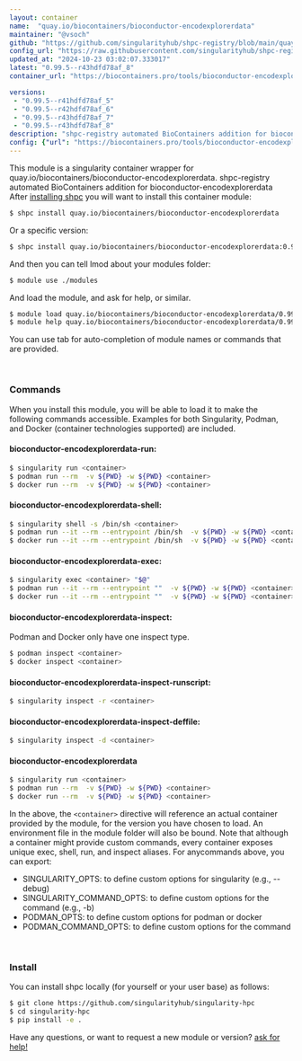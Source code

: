 ```yaml
---
layout: container
name:  "quay.io/biocontainers/bioconductor-encodexplorerdata"
maintainer: "@vsoch"
github: "https://github.com/singularityhub/shpc-registry/blob/main/quay.io/biocontainers/bioconductor-encodexplorerdata/container.yaml"
config_url: "https://raw.githubusercontent.com/singularityhub/shpc-registry/main/quay.io/biocontainers/bioconductor-encodexplorerdata/container.yaml"
updated_at: "2024-10-23 03:02:07.333017"
latest: "0.99.5--r43hdfd78af_8"
container_url: "https://biocontainers.pro/tools/bioconductor-encodexplorerdata"

versions:
 - "0.99.5--r41hdfd78af_5"
 - "0.99.5--r42hdfd78af_6"
 - "0.99.5--r43hdfd78af_7"
 - "0.99.5--r43hdfd78af_8"
description: "shpc-registry automated BioContainers addition for bioconductor-encodexplorerdata"
config: {"url": "https://biocontainers.pro/tools/bioconductor-encodexplorerdata", "maintainer": "@vsoch", "description": "shpc-registry automated BioContainers addition for bioconductor-encodexplorerdata", "latest": {"0.99.5--r43hdfd78af_8": "sha256:beb16303cf682fa8027a12ef992c73148ca43f7dc6831db864be905778d03f48"}, "tags": {"0.99.5--r41hdfd78af_5": "sha256:4474650f03b23a056f473ea7078f5150ee687527468d4a8588a376d230172c7c", "0.99.5--r42hdfd78af_6": "sha256:947c0aa3ea53f592371a01ee83c711e32b77e4c1fbce397b9c2ce49d688a707e", "0.99.5--r43hdfd78af_7": "sha256:31e430920bd86557ed8cee3d786a49d28431174695f33052d307a39ded7d2b41", "0.99.5--r43hdfd78af_8": "sha256:beb16303cf682fa8027a12ef992c73148ca43f7dc6831db864be905778d03f48"}, "docker": "quay.io/biocontainers/bioconductor-encodexplorerdata"}
---
```


This module is a singularity container wrapper for quay.io/biocontainers/bioconductor-encodexplorerdata.
shpc-registry automated BioContainers addition for bioconductor-encodexplorerdata
After [installing shpc](#install) you will want to install this container module:


```bash
$ shpc install quay.io/biocontainers/bioconductor-encodexplorerdata
```

Or a specific version:

```bash
$ shpc install quay.io/biocontainers/bioconductor-encodexplorerdata:0.99.5--r43hdfd78af_8
```

And then you can tell lmod about your modules folder:

```bash
$ module use ./modules
```

And load the module, and ask for help, or similar.

```bash
$ module load quay.io/biocontainers/bioconductor-encodexplorerdata/0.99.5--r43hdfd78af_8
$ module help quay.io/biocontainers/bioconductor-encodexplorerdata/0.99.5--r43hdfd78af_8
```

You can use tab for auto-completion of module names or commands that are provided.

<br>

### Commands

When you install this module, you will be able to load it to make the following commands accessible.
Examples for both Singularity, Podman, and Docker (container technologies supported) are included.

#### bioconductor-encodexplorerdata-run:

```bash
$ singularity run <container>
$ podman run --rm  -v ${PWD} -w ${PWD} <container>
$ docker run --rm  -v ${PWD} -w ${PWD} <container>
```

#### bioconductor-encodexplorerdata-shell:

```bash
$ singularity shell -s /bin/sh <container>
$ podman run --it --rm --entrypoint /bin/sh  -v ${PWD} -w ${PWD} <container>
$ docker run --it --rm --entrypoint /bin/sh  -v ${PWD} -w ${PWD} <container>
```

#### bioconductor-encodexplorerdata-exec:

```bash
$ singularity exec <container> "$@"
$ podman run --it --rm --entrypoint ""  -v ${PWD} -w ${PWD} <container> "$@"
$ docker run --it --rm --entrypoint ""  -v ${PWD} -w ${PWD} <container> "$@"
```

#### bioconductor-encodexplorerdata-inspect:

Podman and Docker only have one inspect type.

```bash
$ podman inspect <container>
$ docker inspect <container>
```

#### bioconductor-encodexplorerdata-inspect-runscript:

```bash
$ singularity inspect -r <container>
```

#### bioconductor-encodexplorerdata-inspect-deffile:

```bash
$ singularity inspect -d <container>
```



#### bioconductor-encodexplorerdata

```bash
$ singularity run <container>
$ podman run --rm  -v ${PWD} -w ${PWD} <container>
$ docker run --rm  -v ${PWD} -w ${PWD} <container>
```


In the above, the `<container>` directive will reference an actual container provided
by the module, for the version you have chosen to load. An environment file in the
module folder will also be bound. Note that although a container
might provide custom commands, every container exposes unique exec, shell, run, and
inspect aliases. For anycommands above, you can export:

 - SINGULARITY_OPTS: to define custom options for singularity (e.g., --debug)
 - SINGULARITY_COMMAND_OPTS: to define custom options for the command (e.g., -b)
 - PODMAN_OPTS: to define custom options for podman or docker
 - PODMAN_COMMAND_OPTS: to define custom options for the command

<br>

### Install

You can install shpc locally (for yourself or your user base) as follows:

```bash
$ git clone https://github.com/singularityhub/singularity-hpc
$ cd singularity-hpc
$ pip install -e .
```

Have any questions, or want to request a new module or version? [ask for help!](https://github.com/singularityhub/singularity-hpc/issues)